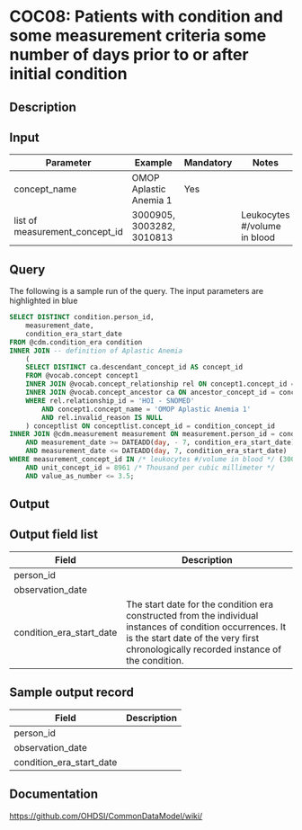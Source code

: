 <!---
Group:condition occurrence combinations
Name:COC08 Patients with condition and some measurement criteria some number of days prior to or after initial condition
Author:Patrick Ryan
CDM Version: 5.0
-->

# COC08: Patients with condition and some measurement criteria some number of days prior to or after initial condition

## Description
## Input

|  Parameter |  Example |  Mandatory |  Notes |
| --- | --- | --- | --- |
| concept_name | OMOP Aplastic Anemia 1 | Yes |   |
| list of measurement_concept_id | 3000905, 3003282, 3010813 |   | Leukocytes #/volume in blood |

## Query
The following is a sample run of the query. The input parameters are highlighted in  blue  

```sql
SELECT DISTINCT condition.person_id,
	measurement_date,
	condition_era_start_date
FROM @cdm.condition_era condition
INNER JOIN -- definition of Aplastic Anemia 
	(
	SELECT DISTINCT ca.descendant_concept_id AS concept_id
	FROM @vocab.concept concept1
	INNER JOIN @vocab.concept_relationship rel ON concept1.concept_id = rel.concept_id_1
	INNER JOIN @vocab.concept_ancestor ca ON ancestor_concept_id = concept_id_2
	WHERE rel.relationship_id = 'HOI - SNOMED'
		AND concept1.concept_name = 'OMOP Aplastic Anemia 1'
		AND rel.invalid_reason IS NULL
	) conceptlist ON conceptlist.concept_id = condition_concept_id
INNER JOIN @cdm.measurement measurement ON measurement.person_id = condition.person_id
	AND measurement_date >= DATEADD(day, - 7, condition_era_start_date)
	AND measurement_date <= DATEADD(day, 7, condition_era_start_date)
WHERE measurement_concept_id IN /* leukocytes #/volume in blood */ (3000905, 3003282, 3010813)
	AND unit_concept_id = 8961 /* Thousand per cubic millimeter */
	AND value_as_number <= 3.5;
```

## Output

## Output field list

|  Field |  Description |
| --- | --- |
| person_id |   |
| observation_date |   |
| condition_era_start_date | The start date for the condition era constructed from the individual instances of condition occurrences. It is the start date of the very first chronologically recorded instance of the condition. |

## Sample output record

|  Field |  Description |
| --- | --- |
| person_id |   |
| observation_date |   |
| condition_era_start_date |   |

## Documentation
https://github.com/OHDSI/CommonDataModel/wiki/
